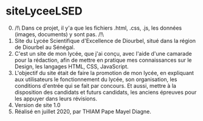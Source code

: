 # siteLyceeLSED
0. /!\ Dans ce projet, il y'a que les fichiers .html, .css, .js, les données (images, documents) y sont pas. /!\
1. Site du Lycée Scientifique d'Excellence de Diourbel, situé dans la région de Diourbel au Sénégal.
2. C'est un site de mon lycée, que j'ai conçu, avec l'aide d'une camarade pour la rédaction, afin de mettre en pratique mes connaissances sur le Design, les langages HTML, CSS, JavaScript.
3. L'objectif du site était de faire la promotion de mon lycée, en expliquant aux utilisateurs le fonctionnement du lycée, son organisation, les conditions d'entrée qui se fait par concours. Et aussi, mettre à la disposition des candidats et futurs candidats, les anciens épreuves pour les appuyer dans leurs révisions.
4. Version de site 1.0
5. Réalisé en juillet 2020, par THIAM Pape Mayel Diagne.
